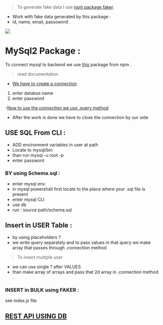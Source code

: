> To generate fake data I use [npm package faker](https://www.npmjs.com/package/@faker-js/faker). 
- Work with fake data generated by this package : 
- id, name, email, passoword .

[![](https://mermaid.ink/img/pako:eNpFj8EKwjAQRH8l7LniPQehtQgeBEFvxsOarDa0SWS7VaT0340WdE-zb-YwM4JNjkDDtUtP2yCLOtYmqnzlacMpCkWnlsp2nqKos1osVtVYoW0zX_bED-Jpzlcfr_zrcr_NQK1PNQpesKfz7K3_XmUiFBCIA3qXS4yfhAFpKJABnaVDbg2YOOUcDpIOr2hBCw9UAKfh1oC-Ytfnb7g7FKo93hjDj5Lzkng3b_xOnd6BjExX?type=png)](https://mermaid.live/edit#pako:eNpFj8EKwjAQRH8l7LniPQehtQgeBEFvxsOarDa0SWS7VaT0340WdE-zb-YwM4JNjkDDtUtP2yCLOtYmqnzlacMpCkWnlsp2nqKos1osVtVYoW0zX_bED-Jpzlcfr_zrcr_NQK1PNQpesKfz7K3_XmUiFBCIA3qXS4yfhAFpKJABnaVDbg2YOOUcDpIOr2hBCw9UAKfh1oC-Ytfnb7g7FKo93hjDj5Lzkng3b_xOnd6BjExX)

# MySql2 Package : 
To connect mysql to backend we use [this](https://www.npmjs.com/package/mysql2) package from npm .
> read documentation 

- [We have to create a connection](index.js#L10) 
1. enter databse name 
2. enter password 

-[Now to use the connection we use .query method ](index.js#L20)
- After the work is done we have to close the connection by our side 

## USE SQL From CLI : 
- ADD environment variables in user at path 
- Locate to mysql/bin
- than run mysql -u root -p
- enter password 

### BY using Schema.sql : 
- enter mysql env. 
- in mysql powershell first locate to the place where your .sql file is present
- enter mysql CLI 
- use db 
- run : source path/schema.sql 

## Insert in USER Table : 
- by using placeholders ? 
- we write query separately and to pass values in that query we make array that passes through .connection method 

> To insert multiple user 
- we can use single ? after VALUES 
- than make array of arrays and pass that 2d array in .connection method .

### INSERT in BULK using FAKER : 
see index.js file 

## [REST API USING DB](./REST/) 

